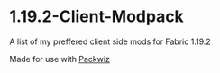 # 1.19.2-Client-Modpack

A list of my preffered client side mods for Fabric 1.19.2
 
Made for use with [Packwiz](https://packwiz.infra.link)
